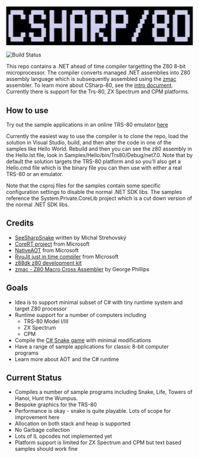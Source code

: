 <p align="left"><img src="./Documentation/Images/CSharp80Logo.png" width="784"/></p>

![Build Status](https://github.com/drcjt/csharp-80/actions/workflows/build.yml/badge.svg)

This repo contains a .NET ahead of time compiler targetting the Z80 8-bit microprocessor. The compiler converts managed .NET assemblies into Z80 assembly language 
which is subsequently assembled using the [zmac](http://48k.ca/zmac.html) assembler. To learn more about CSharp-80, see the
[intro document](Documentation/intro-to-csharp-80.md). Currently there is support for the Trs-80, ZX Spectrum and CPM platforms.

## How to use

Try out the sample applications in an online TRS-80 emulator [here](https://drcjt.github.io/CSharp-80/index.html)

Currently the easiest way to use the compiler is to clone the repo, load the solution in Visual Studio, build, and then alter the code in one of the samples like Hello World.
Rebuild and then you can see the z80 assembly in the Hello.lst file, look in Samples/Hello/bin/Trs80/Debug/net7.0. Note that by default the solution targets the TRS-80 platform 
and so you'll also get a Hello.cmd file which is the binary file you can then use with either a real TRS-80 or an emulator.

Note that the csproj files for the samples contain some specific configuration settings to disable the normal .NET SDK libs. The samples reference the System.Private.CoreLib 
project which is a cut down version of the normal .NET SDK libs.

## Credits
* [SeeSharpSnake](https://github.com/MichalStrehovsky/SeeSharpSnake) written by Michal Strehovský
* [CoreRT project](https://github.com/dotnet/corert) from Microsoft
* [NativeAOT](https://github.com/dotnet/runtimelab/tree/feature/NativeAOT) from Microsoft
* [RyuJit just in time compiler](https://github.com/dotnet/runtime/blob/main/docs/design/coreclr/jit/ryujit-overview.md) from Microsoft
* [z88dk z80 development kit](https://z88dk.org/site/)
* [zmac - Z80 Macro Cross Assembler](http://48k.ca/zmac.html) by George Phillips

## Goals

* Idea is to support minimal subset of C# with tiny runtime system and target Z80 processor
* Runtime support for a number of computers including
  - TRS-80 Model I/III
  - ZX Spectrum
  - CPM 
* Compile the [C# Snake game](https://github.com/MichalStrehovsky/SeeSharpSnake) with minimal modifications
* Have a range of sample applications for classic 8-bit computer programs
* Learn more about AOT and the C# runtime

## Current Status

* Compiles a number of sample programs including Snake, Life, Towers of Hanoi, Hunt the Wumpus.
* Bespoke graphics for the TRS-80
* Performance is okay - snake is quite playable. Lots of scope for improvement here
* Allocation on both stack and heap is supported
* No Garbage collection
* Lots of IL opcodes not implemented yet
* Platform support is limited for ZX Spectrum and CPM but text based samples should work fine